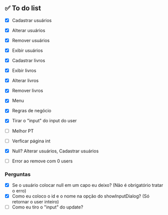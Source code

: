 ## ✅ To do list
- [X] Cadastrar usuários
- [X] Alterar usuários
- [X] Remover usuários
- [X] Exibir usuários

- [X] Cadastrar livros
- [X] Exibir livros
- [X] Alterar livros
- [X] Remover livros

- [x] Menu
- [x] Regras de negócio
- [x] Tirar o "input" do input do user
- [ ] Melhor PT
- [ ] Verficar página int

- [X] Null? Alterar usuários, Cadastrar usuários
- [ ] Error ao remove com 0 users

### Perguntas
- [x] Se o usuário colocar null em um capo eu deixo? (Não é obrigatório tratar o erro)
- [x] Como eu coloco o id e o nome na opção do showInputDialog? (Só retornar o user inteiro)
- [ ] Como eu tiro o "input" do update?